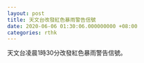 ```yaml
---
layout: post
title: 天文台改發紅色暴雨警告信號
date: 2020-06-06 01:30:06.000000000 +08:00
categories: rthk
---
```


天文台凌晨1時30分改發紅色暴雨警告信號。
